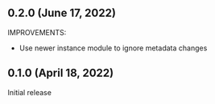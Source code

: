 ## 0.2.0 (June 17, 2022)

IMPROVEMENTS:

* Use newer instance module to ignore metadata changes

## 0.1.0 (April 18, 2022)

Initial release
